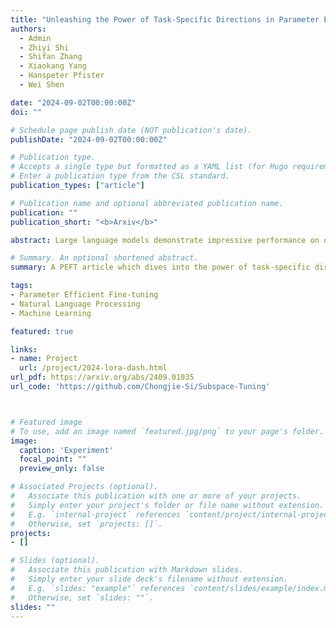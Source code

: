 ```yaml
---
title: "Unleashing the Power of Task-Specific Directions in Parameter Efficient Fine-tuning"
authors:
  - Admin
  - Zhiyi Shi
  - Shifan Zhang
  - Xiaokang Yang
  - Hanspeter Pfister
  - Wei Shen

date: "2024-09-02T00:00:00Z"
doi: ""

# Schedule page publish date (NOT publication's date).
publishDate: "2024-09-02T00:00:00Z"

# Publication type.
# Accepts a single type but formatted as a YAML list (for Hugo requirements).
# Enter a publication type from the CSL standard.
publication_types: ["article"]

# Publication name and optional abbreviated publication name.
publication: ""
publication_short: "<b>Arxiv</b>"

abstract: Large language models demonstrate impressive performance on downstream tasks, yet requiring extensive resource consumption when fully fine-tuning all parameters. To mitigate this, Parameter Efficient Fine-Tuning (PEFT) strategies, such as LoRA, have been developed. In this paper, we delve into the concept of task-specific directions--critical for transitioning large models from pre-trained states to task-specific enhancements in PEFT. We propose a framework to clearly define these directions and explore their properties, and practical utilization challenges. We then introduce a novel approach, LoRA-Dash, which aims to maximize the impact of task-specific directions during the fine-tuning process, thereby enhancing model performance on targeted tasks. Extensive experiments have conclusively demonstrated the effectiveness of LoRA-Dash, and in-depth analyses further reveal the underlying mechanisms of LoRA-Dash.

# Summary. An optional shortened abstract.
summary: A PEFT article which dives into the power of task-specific directions.

tags:
- Parameter Efficient Fine-tuning
- Natural Language Processing
- Machine Learning

featured: true

links:
- name: Project
  url: /project/2024-lora-dash.html
url_pdf: https://arxiv.org/abs/2409.01035
url_code: 'https://github.com/Chongjie-Si/Subspace-Tuning'



# Featured image
# To use, add an image named `featured.jpg/png` to your page's folder. 
image:
  caption: 'Experiment'
  focal_point: ""
  preview_only: false

# Associated Projects (optional).
#   Associate this publication with one or more of your projects.
#   Simply enter your project's folder or file name without extension.
#   E.g. `internal-project` references `content/project/internal-project/index.md`.
#   Otherwise, set `projects: []`.
projects:
- []

# Slides (optional).
#   Associate this publication with Markdown slides.
#   Simply enter your slide deck's filename without extension.
#   E.g. `slides: "example"` references `content/slides/example/index.md`.
#   Otherwise, set `slides: ""`.
slides: ""
---
```

